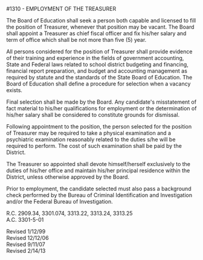 <!-- Mirrored from www.neola.com/springboro-oh/search/policies/po1310.htm by HTTrack Website Copier/3.x [XR&CO'2013][, Sun, 09 Jun 2013 18:21:06 GMT -->
#1310 - EMPLOYMENT OF THE TREASURER
The Board of Education shall seek a person both capable and licensed to fill the position of Treasurer, whenever that position may be vacant. The Board shall appoint a Treasurer as chief fiscal officer and fix his/her salary and term of office which shall be not more than five (5) year.   
All persons considered for the position of Treasurer shall provide evidence of their training and experience in the fields of government accounting, State and Federal laws related to school district budgeting and financing, financial report preparation, and budget and accounting management as required by statute and the standards of the State Board of Education. The Board of Education shall define a procedure for selection when a vacancy exists.   
Final selection shall be made by the Board. Any candidate's misstatement of fact material to his/her qualifications for employment or the determination of his/her salary shall be considered to constitute grounds for dismissal.   
Following appointment to the position, the person selected for the position of Treasurer may be required to take a physical examination and a psychiatric examination reasonably related to the duties s/he will be required to perform. The cost of such examination shall be paid by the District.   
The Treasurer so appointed shall devote himself/herself exclusively to the duties of his/her office and maintain his/her principal residence within the District, unless otherwise approved by the Board.   
Prior to employment, the candidate selected must also pass a background check performed by the Bureau of Criminal Identification and Investigation and/or the Federal Bureau of Investigation.   
R.C. 2909.34, 3301.074, 3313.22, 3313.24, 3313.25   
A.C. 3301-5-01   
Revised 1/12/99   
Revised 12/12/06   
Revised 9/11/07   
Revised 2/14/13   
</BODY>
